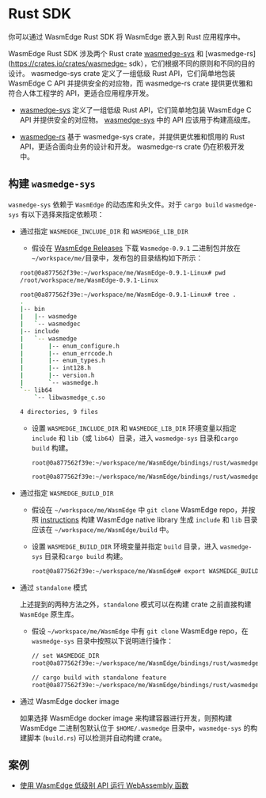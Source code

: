 # Rust SDK

你可以通过 WasmEdge Rust SDK 将 WasmEdge 嵌入到 Rust 应用程序中。

WasmEdge Rust SDK 涉及两个 Rust crate [wasmedge-sys](https://crates.io/crates/wasmedge-sys) 和 [wasmedge-rs](https://crates.io/crates/wasmedge- sdk），它们根据不同的原则和不同的目的设计。 wasmedge-sys crate 定义了一组低级 Rust API，它们简单地包装 WasmEdge C API 并提供安全的对应物，而 wasmedge-rs crate 提供更优雅和符合人体工程学的 API，更适合应用程序开发。

* [wasmedge-sys](https://crates.io/crates/wasmedge-sys) 定义了一组低级 Rust API，它们简单地包装 WasmEdge C API 并提供安全的对应物。 [wasmedge-sys](https://crates.io/crates/wasmedge-sys) 中的 API 应该用于构建高级库。

* [wasmedge-rs](https://crates.io/crates/wasmedge-sdk) 基于 wasmedge-sys crate，并提供更优雅和惯用的 Rust API，更适合面向业务的设计和开发。 wasmedge-rs crate 仍在积极开发中。

## 构建 `wasmedge-sys`

`wasmedge-sys` 依赖于 `WasmEdge` 的动态库和头文件。对于 `cargo build` `wasmedge-sys` 有以下选择来指定依赖项：

* 通过指定 `WASMEDGE_INCLUDE_DIR` 和 `WASMEDGE_LIB_DIR`

  * 假设在 [WasmEdge Releases](https://github.com/WasmEdge/WasmEdge/releases) 下载 `Wasmedge-0.9.1` 二进制包并放在 `~/workspace/me/`目录中，发布包的目录结构如下所示：

  ```bash
  root@0a877562f39e:~/workspace/me/WasmEdge-0.9.1-Linux# pwd
  /root/workspace/me/WasmEdge-0.9.1-Linux

  root@0a877562f39e:~/workspace/me/WasmEdge-0.9.1-Linux# tree .
  .
  |-- bin
  |   |-- wasmedge
  |   `-- wasmedgec
  |-- include
  |   `-- wasmedge
  |       |-- enum_configure.h
  |       |-- enum_errcode.h
  |       |-- enum_types.h
  |       |-- int128.h
  |       |-- version.h
  |       `-- wasmedge.h
  `-- lib64
      `-- libwasmedge_c.so

  4 directories, 9 files
  ```

  * 设置 `WASMEDGE_INCLUDE_DIR` 和 `WASMEDGE_LIB_DIR` 环境变量以指定 `include` 和 `lib`（或 `lib64`）目录，进入 `wasmedge-sys` 目录和`cargo build` 构建。

    ```bash
    root@0a877562f39e:~/workspace/me/WasmEdge/bindings/rust/wasmedge-sys# export WASMEDGE_INCLUDE_DIR=/root/workspace/me/WasmEdge-0.9.1-Linux/include/wasmedge

    root@0a877562f39e:~/workspace/me/WasmEdge/bindings/rust/wasmedge-sys# export WASMEDGE_LIB_DIR=/root/workspace/me/WasmEdge-0.9.1-Linux/lib64
    ```

* 通过指定 `WASMEDGE_BUILD_DIR`

  * 假设在 `~/workspace/me/WasmEdge` 中 `git clone` WasmEdge repo，并按照 [instructions](https://wasmedge.org/book/en/extend/build.html) 构建 WasmEdge native library 生成 `include` 和 `lib` 目录应该在 `~/workspace/me/WasmEdge/build` 中。

  * 设置 `WASMEDGE_BUILD_DIR` 环境变量并指定 `build` 目录，进入 `wasmedge-sys` 目录和`cargo build` 构建。


      ```bash
      root@0a877562f39e:~/workspace/me/WasmEdge# export WASMEDGE_BUILD_DIR=/root/workspace/me/WasmEdge/build
      ```

* 通过 `standalone` 模式

  上述提到的两种方法之外，`standalone` 模式可以在构建 crate 之前直接构建 `WasmEdge` 原生库。

  * 假设 `~/workspace/me/WasmEdge` 中有 `git clone` WasmEdge repo，在`wasmedge-sys` 目录中按照以下说明进行操作：

    ```bash
    // set WASMEDGE_DIR
    root@0a877562f39e:~/workspace/me/WasmEdge/bindings/rust/wasmedge-sys# export WASMEDGE_DIR=/root/workspace/me/WasmEdge

    // cargo build with standalone feature
    root@0a877562f39e:~/workspace/me/WasmEdge/bindings/rust/wasmedge-sys# cargo build --features standalone
    ```

* 通过 WasmEdge docker image

  如果选择 WasmEdge docker image 来构建容器进行开发，则预构建 WasmEdge 二进制包默认位于 `$HOME/.wasmedge` 目录中，`wasmedge-sys` 的构建脚本 (`build.rs`) 可以检测并自动构建 crate。

## 案例

* [使用 WasmEdge 低级别 API 运行 WebAssembly 函数](rust/wasmedge-sys-api.md)
